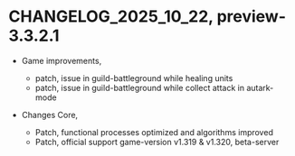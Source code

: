 ﻿# CHANGELOG_2025_10_22, preview-3.3.2.1

+ Game improvements,
  - patch, issue in guild-battleground while healing units
  - patch, issue in guild-battleground while collect attack in autark-mode

+ Changes Core,
  - Patch, functional processes optimized and algorithms improved
  - Patch, official support game-version v1.319 & v1.320, beta-server